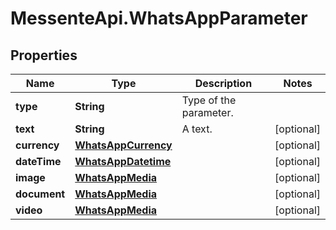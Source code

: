 # MessenteApi.WhatsAppParameter

## Properties

Name | Type | Description | Notes
------------ | ------------- | ------------- | -------------
**type** | **String** | Type of the parameter. | 
**text** | **String** | A text. | [optional] 
**currency** | [**WhatsAppCurrency**](WhatsAppCurrency.md) |  | [optional] 
**dateTime** | [**WhatsAppDatetime**](WhatsAppDatetime.md) |  | [optional] 
**image** | [**WhatsAppMedia**](WhatsAppMedia.md) |  | [optional] 
**document** | [**WhatsAppMedia**](WhatsAppMedia.md) |  | [optional] 
**video** | [**WhatsAppMedia**](WhatsAppMedia.md) |  | [optional] 


